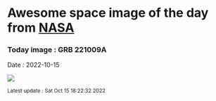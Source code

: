
# Awesome space image of the day from [NASA](https://api.nasa.gov/)

### Today image : GRB 221009A
Date : 2022-10-15

![](https://apod.nasa.gov/apod/image/2210/LAT_221009A_burst_opt_1080.gif)

<small>Latest update : Sat Oct 15 18:22:32 2022</small>
        